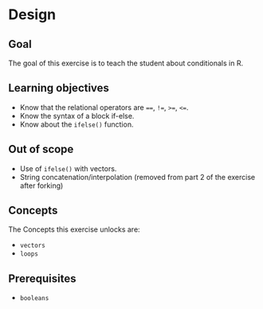 
# Design

## Goal

The goal of this exercise is to teach the student about conditionals in R.

## Learning objectives

- Know that the relational operators are `==`, `!=`, `>=`, `<=`.
- Know the syntax of a block if-else.
- Know about the `ifelse()` function.

## Out of scope

- Use of `ifelse()` with vectors.
- String concatenation/interpolation (removed from part 2 of the exercise after forking)

## Concepts

The Concepts this exercise unlocks are:

- `vectors`
- `loops`

## Prerequisites

- `booleans`
